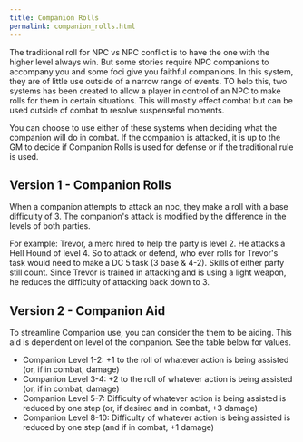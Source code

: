 ```yaml
---
title: Companion Rolls
permalink: companion_rolls.html
---
```

The traditional roll for NPC vs NPC conflict is to have the one with the higher level always win. But some stories require NPC companions to accompany you and some foci give you faithful companions. In this system, they are of little use outside of a narrow range of events. TO help this, two systems has been created to allow a player in control of an NPC to make rolls for them in certain situations. This will mostly effect combat but can be used outside of combat to resolve suspenseful moments.

You can choose to use either of these systems when deciding what the companion will do in combat. If the companion is attacked, it is up to the GM to decide if Companion Rolls is used for defense or if the traditional rule is used.

## Version 1 - Companion Rolls
When a companion attempts to attack an npc, they make a roll with a base difficulty of 3. The companion's attack is modified by the difference in the levels of both parties.

For example: Trevor, a merc hired to help the party is level 2. He attacks a Hell Hound of level 4. So to attack or defend, who ever rolls for Trevor's task would need to make a DC 5 task (3 base & 4-2). Skills of either party still count. Since Trevor is trained in attacking and is using a light weapon, he reduces the difficulty of attacking back down to 3.

## Version 2 - Companion Aid
To streamline Companion use, you can consider the them to be aiding. This aid is dependent on level of the companion. See the table below for values.
- Companion Level 1-2: +1 to the roll of whatever action is being assisted (or, if in combat, damage)
- Companion Level 3-4: +2 to the roll of whatever action is being assisted (or, if in combat, damage)
- Companion Level 5-7: Difficulty of whatever action is being assisted is reduced by one step (or, if desired and in combat, +3 damage)
- Companion Level 8-10: Difficulty of whatever action is being assisted is reduced by one step (and if in combat, +1 damage)

